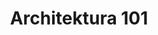 ---
title: "Architektura 101"
type: "training"
layout: "single"
url: "/szkolenia/architektura-101/"
---